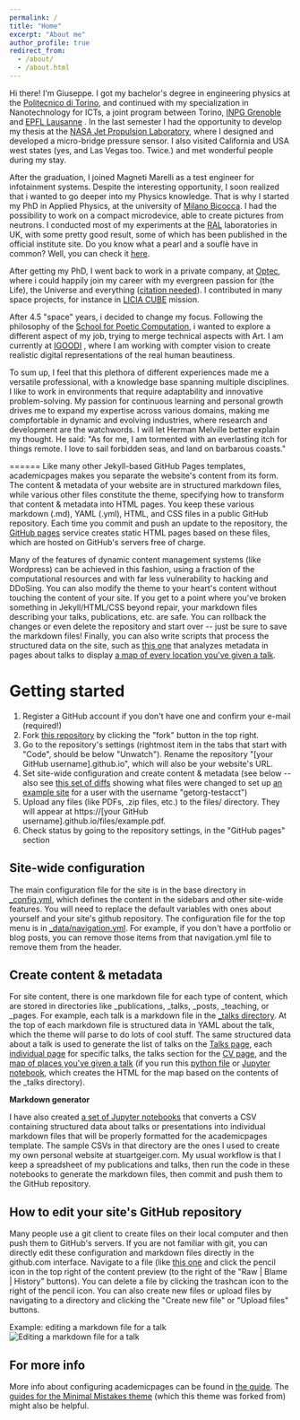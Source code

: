 ```yaml
---
permalink: /
title: "Home"
excerpt: "About me"
author_profile: true
redirect_from: 
  - /about/
  - /about.html
---
```


Hi there!
I'm Giuseppe.
I got my bachelor's degree in engineering physics at the [Politecnico di Torino](https://www.polito.it/), and continued with my specialization in Nanotechnology for ICTs, a joint program between Torino, [INPG Grenoble](https://www.grenoble-inp.fr/) and [EPFL Lausanne](https://www.epfl.ch/en/) . In the last semester I had the opportunity to develop my thesis at the [NASA Jet Propulsion Laboratory](https://www.jpl.nasa.gov/), where I designed and developed a micro-bridge pressure sensor. I also visited California and USA west states (yes, and Las Vegas too. Twice.) and met wonderful people during my stay.

After the graduation, I joined Magneti Marelli as a test engineer for infotainment systems. Despite the interesting opportunity, I soon realized that i wanted to go deeper into my Physics knowledge. That is why I started my PhD in Applied Physics, at the university of [Milano Bicocca](https://www.unimib.it/). I had the possibility to work on a compact microdevice, able to create pictures from neutrons. I conducted most of my experiments at the [RAL](https://www.ukri.org/who-we-are/stfc/locations/rutherford-appleton-laboratory/) laboratories in UK, with some pretty good result, some of which has been published in the official institute site. Do you know what a pearl and a souflè have in common? Well, you can check it [here](https://www.isis.stfc.ac.uk/Pages/Neutron-imaging-study-dives-deep-into-pearls.aspx).

After getting my PhD, I went back to work in a private company, at [Optec](https://www.optec.eu), where i could happily join my career with my evergreen passion for (the Life), the Universe and everything ([citation needed](https://en.wikipedia.org/wiki/Life,_the_Universe_and_Everything)).  I contributed in many space projects, for instance in [LICIA CUBE](https://www.asi.it/en/planets-stars-universe/solar-system-and-beyond/liciacube/) mission.  

After 4.5 "space" years, i decided to change my focus. Following the philosophy of the [School for Poetic Computation](https://sfpc.study/), i wanted to explore a different aspect of my job, trying to merge technical aspects with Art. I am currently at [IGOODI](https://www.igoodi.eu/en/home) , where I am working with compter vision to create realistic digital representations of the real human beautiness.

To sum up, I feel that this plethora of different experiences made me a versatile professional, with a knowledge base spanning multiple disciplines. I like to work in environments that require adaptability and innovative problem-solving. My passion for continuous learning and personal growth drives me to expand my expertise across various domains, making me compfortable in dynamic and evolving industries, where research and development are the watchwords. I will let Herman Melville better explain my thought. He said: "As for me, I am tormented with an everlasting itch for things remote. I love to sail forbidden seas, and land on barbarous coasts."

======
Like many other Jekyll-based GitHub Pages templates, academicpages makes you separate the website's content from its form. The content & metadata of your website are in structured markdown files, while various other files constitute the theme, specifying how to transform that content & metadata into HTML pages. You keep these various markdown (.md), YAML (.yml), HTML, and CSS files in a public GitHub repository. Each time you commit and push an update to the repository, the [GitHub pages](https://pages.github.com/) service creates static HTML pages based on these files, which are hosted on GitHub's servers free of charge.

Many of the features of dynamic content management systems (like Wordpress) can be achieved in this fashion, using a fraction of the computational resources and with far less vulnerability to hacking and DDoSing. You can also modify the theme to your heart's content without touching the content of your site. If you get to a point where you've broken something in Jekyll/HTML/CSS beyond repair, your markdown files describing your talks, publications, etc. are safe. You can rollback the changes or even delete the repository and start over -- just be sure to save the markdown files! Finally, you can also write scripts that process the structured data on the site, such as [this one](https://github.com/academicpages/academicpages.github.io/blob/master/talkmap.ipynb) that analyzes metadata in pages about talks to display [a map of every location you've given a talk](https://academicpages.github.io/talkmap.html).

Getting started
======
1. Register a GitHub account if you don't have one and confirm your e-mail (required!)
1. Fork [this repository](https://github.com/academicpages/academicpages.github.io) by clicking the "fork" button in the top right. 
1. Go to the repository's settings (rightmost item in the tabs that start with "Code", should be below "Unwatch"). Rename the repository "[your GitHub username].github.io", which will also be your website's URL.
1. Set site-wide configuration and create content & metadata (see below -- also see [this set of diffs](http://archive.is/3TPas) showing what files were changed to set up [an example site](https://getorg-testacct.github.io) for a user with the username "getorg-testacct")
1. Upload any files (like PDFs, .zip files, etc.) to the files/ directory. They will appear at https://[your GitHub username].github.io/files/example.pdf.  
1. Check status by going to the repository settings, in the "GitHub pages" section

Site-wide configuration
------
The main configuration file for the site is in the base directory in [_config.yml](https://github.com/academicpages/academicpages.github.io/blob/master/_config.yml), which defines the content in the sidebars and other site-wide features. You will need to replace the default variables with ones about yourself and your site's github repository. The configuration file for the top menu is in [_data/navigation.yml](https://github.com/academicpages/academicpages.github.io/blob/master/_data/navigation.yml). For example, if you don't have a portfolio or blog posts, you can remove those items from that navigation.yml file to remove them from the header. 

Create content & metadata
------
For site content, there is one markdown file for each type of content, which are stored in directories like _publications, _talks, _posts, _teaching, or _pages. For example, each talk is a markdown file in the [_talks directory](https://github.com/academicpages/academicpages.github.io/tree/master/_talks). At the top of each markdown file is structured data in YAML about the talk, which the theme will parse to do lots of cool stuff. The same structured data about a talk is used to generate the list of talks on the [Talks page](https://academicpages.github.io/talks), each [individual page](https://academicpages.github.io/talks/2012-03-01-talk-1) for specific talks, the talks section for the [CV page](https://academicpages.github.io/cv), and the [map of places you've given a talk](https://academicpages.github.io/talkmap.html) (if you run this [python file](https://github.com/academicpages/academicpages.github.io/blob/master/talkmap.py) or [Jupyter notebook](https://github.com/academicpages/academicpages.github.io/blob/master/talkmap.ipynb), which creates the HTML for the map based on the contents of the _talks directory).

**Markdown generator**

I have also created [a set of Jupyter notebooks](https://github.com/academicpages/academicpages.github.io/tree/master/markdown_generator
) that converts a CSV containing structured data about talks or presentations into individual markdown files that will be properly formatted for the academicpages template. The sample CSVs in that directory are the ones I used to create my own personal website at stuartgeiger.com. My usual workflow is that I keep a spreadsheet of my publications and talks, then run the code in these notebooks to generate the markdown files, then commit and push them to the GitHub repository.

How to edit your site's GitHub repository
------
Many people use a git client to create files on their local computer and then push them to GitHub's servers. If you are not familiar with git, you can directly edit these configuration and markdown files directly in the github.com interface. Navigate to a file (like [this one](https://github.com/academicpages/academicpages.github.io/blob/master/_talks/2012-03-01-talk-1.md) and click the pencil icon in the top right of the content preview (to the right of the "Raw | Blame | History" buttons). You can delete a file by clicking the trashcan icon to the right of the pencil icon. You can also create new files or upload files by navigating to a directory and clicking the "Create new file" or "Upload files" buttons. 

Example: editing a markdown file for a talk
![Editing a markdown file for a talk](/images/editing-talk.png)

For more info
------
More info about configuring academicpages can be found in [the guide](https://academicpages.github.io/markdown/). The [guides for the Minimal Mistakes theme](https://mmistakes.github.io/minimal-mistakes/docs/configuration/) (which this theme was forked from) might also be helpful.
